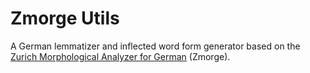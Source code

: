 # Zmorge Utils

A German lemmatizer and inflected word form generator based on the [Zurich Morphological Analyzer for German](https://pub.cl.uzh.ch/users/sennrich/zmorge/) (Zmorge).

